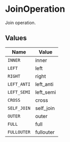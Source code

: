 # JoinOperation

Join operation.


## Values

| Name        | Value       |
| ----------- | ----------- |
| `INNER`     | inner       |
| `LEFT`      | left        |
| `RIGHT`     | right       |
| `LEFT_ANTI` | left_anti   |
| `LEFT_SEMI` | left_semi   |
| `CROSS`     | cross       |
| `SELF_JOIN` | self_join   |
| `OUTER`     | outer       |
| `FULL`      | full        |
| `FULLOUTER` | fullouter   |